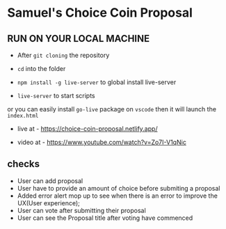 
# Samuel's Choice Coin Proposal

## RUN ON YOUR LOCAL MACHINE 
- After `git cloning` the repository

- `cd` into the folder

- `npm install -g live-server` to global install live-server

- `live-server` to start scripts 

 or you can easily install `go-live` package on `vscode` then it will launch the `index.html`
 
- live at - https://choice-coin-proposal.netlify.app/

- video at - https://www.youtube.com/watch?v=Zo7I-V1qNic

## checks
- User can add proposal
- User have to provide an amount of choice before submiting a proposal
- Added error alert mop up to see when there is an error to improve the UX(User experience);
- User can vote after submitting their proposal
- User can see the Proposal title after voting have commenced
